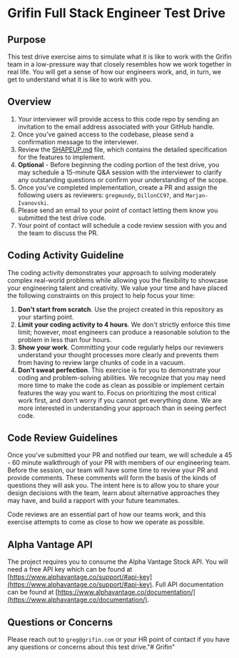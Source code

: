 # Grifin Full Stack Engineer Test Drive
## Purpose
This test drive exercise aims to simulate what it is like to work with the Grifin team in a low-pressure way that closely resembles how we work together in real life. You will get a sense of how our engineers work, and, in turn, we get to understand what it is like to work with you.

## Overview
1. Your interviewer will provide access to this code repo by sending an invitation to the email address associated with your GitHub handle.
2. Once you've gained access to the codebase, please send a confirmation message to the interviewer.
3. Review the [SHAPEUP.md](docs/SHAPEUP.md) file, which contains the detailed specification for the features to implement.
4. **Optional** - Before beginning the coding portion of the test drive, you may schedule a 15-minute Q&A session with the interviewer to clarify any outstanding questions or confirm your understanding of the scope.
5. Once you've completed implementation, create a PR and assign the following users as reviewers: `gregmundy`,  `DillonCC97`, and `Marjan-Ivanovski`.
6. Please send an email to your point of contact letting them know you submitted the test drive code.
7. Your point of contact will schedule a code review session with you and the team to discuss the PR.

## Coding Activity Guideline
The coding activity demonstrates your approach to solving moderately complex real-world problems while allowing you the flexibility to showcase your engineering talent and creativity. We value your time and have placed the following constraints on this project to help focus your time:
1. **Don't start from scratch**. Use the project created in this repository as your starting point.
2. **Limit your coding activity to 4 hours**. We don't strictly enforce this time limit; however, most engineers can produce a reasonable solution to the problem in less than four hours.
3. **Show your work**. Committing your code regularly helps our reviewers understand your thought processes more clearly and prevents them from having to review large chunks of code in a vacuum.
4. **Don't sweat perfection**. This exercise is for you to demonstrate your coding and problem-solving abilities. We recognize that you may need more time to make the code as clean as possible or implement certain features the way you want to. Focus on prioritizing the most critical work first, and don't worry if you cannot get everything done. We are more interested in understanding your approach than in seeing perfect code.

## Code Review Guidelines
Once you've submitted your PR and notified our team, we will schedule a 45 - 60 minute walkthrough of your PR with members of our engineering team. Before the session, our team will have some time to review your PR and provide comments. These comments will form the basis of the kinds of questions they will ask you. The intent here is to allow you to share your design decisions with the team, learn about alternative approaches they may have, and build a rapport with your future teammates.

Code reviews are an essential part of how our teams work, and this exercise attempts to come as close to how we operate as possible.

## Alpha Vantage API
The project requires you to consume the Alpha Vantage Stock API. You will need a free API key which can be found at [https://www.alphavantage.co/support/#api-key](https://www.alphavantage.co/support/#api-key). Full API documentation can be found at [https://www.alphavantage.co/documentation/](https://www.alphavantage.co/documentation/).

## Questions or Concerns
Please reach out to `greg@grifin.com` or your HR point of contact if you have any questions or concerns about this test drive."# Grifin" 
